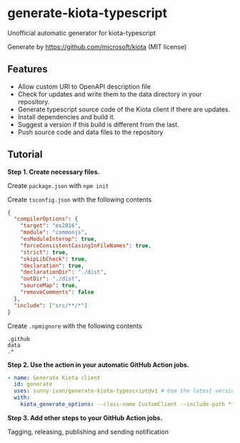 # generate-kiota-typescript

Unofficial automatic generator for kiota-typescript

Generate by https://github.com/microsoft/kiota (MIT license)

## Features

- Allow custom URI to OpenAPI description file
- Check for updates and write them to the data directory in your repository.
- Generate typescript source code of the Kiota client if there are updates.
- Install dependencies and build it.
- Suggest a version if this build is different from the last.
- Push source code and data files to the repository

## Tutorial

**Step 1. Create necessary files.**

Create `package.json` with `npm init`

Create `tsconfig.json` with the following contents

```json
{
  "compilerOptions": {
    "target": "es2016",
    "module": "commonjs",
    "esModuleInterop": true,
    "forceConsistentCasingInFileNames": true,
    "strict": true,
    "skipLibCheck": true,
    "declaration": true,
    "declarationDir": "./dist",
    "outDir": "./dist",
    "sourceMap": true,
    "removeComments": false
  },
  "include": ["src/**/*"]
}
```

Create `.npmignore` with the following contents

```
.github
data
.*
```

**Step 2. Use the action in your automatic GitHub Action jobs.**

```yaml
- name: Generate Kiota client
  id: generate
  uses: sunny-ivan/generate-kiota-typescript@v1 # Use the latest version if available
  with:
    kiota_generate_options: --class-name CustomClient --include-path **/foo/** --include-path **/bar/**
```

**Step 3. Add other steps to your GitHub Action jobs.**

Tagging, releasing, publishing and sending notification
